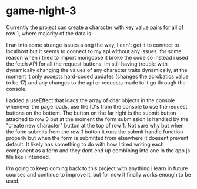 # game-night-3

Currently the project can create a character with key value pairs for all of row 1, where majority of the data is.

  I ran into some strange issues along the way, I can't get it to connect to localhost but it seems to connect to my api without any issues.
for some reason when i tried to import mongoose it broke the code so instead i used the fetch API for all the request buttons. Im still having trouble with dynamically changing the values of any character traits dynamically, at the moment it only accepts hard-coded updates (changes the acrobatics value to be 17) and any changes to the api or requests made to it go through the console.

  I added a useEffect that loads the array of char objects in the console whenever the page loads, use the ID's from the console to use the request buttons on the bottom. The  button on the far right is the submit button attached to row 3 but at the moment the form submission is handled by the "create new character" button at the top of row 1. Not sure why but when the form submits from the row 1 button it runs the submit handle function properly but when the form is submitted from elsewhere it doesent prevent default. It likely has something to do with how I tired writing each component as a form and they dont end up combining into one in the app.js file like i intended.

  I'm going to keep coming back to this project with anything i learn in future courses and continue to improve it, but for now it finally works enough to be used.
